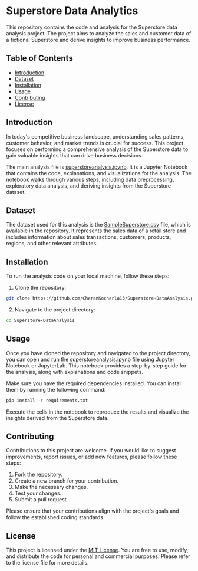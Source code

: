 # Superstore Data Analytics

This repository contains the code and analysis for the Superstore data analysis project. The project aims to analyze the sales and customer data of a fictional Superstore and derive insights to improve business performance.

## Table of Contents

- [Introduction](#introduction)
- [Dataset](#dataset)
- [Installation](#installation)
- [Usage](#usage)
- [Contributing](#contributing)
- [License](#license)

## Introduction

In today's competitive business landscape, understanding sales patterns, customer behavior, and market trends is crucial for success. This project focuses on performing a comprehensive analysis of the Superstore data to gain valuable insights that can drive business decisions.

The main analysis file is [superstoreanalysis.ipynb](superstoreanalysis.ipynb). It is a Jupyter Notebook that contains the code, explanations, and visualizations for the analysis. The notebook walks through various steps, including data preprocessing, exploratory data analysis, and deriving insights from the Superstore dataset.

## Dataset

The dataset used for this analysis is the [SampleSuperstore.csv](SampleSuperstore.csv) file, which is available in the repository. It represents the sales data of a retail store and includes information about sales transactions, customers, products, regions, and other relevant attributes.

## Installation

To run the analysis code on your local machine, follow these steps:

1. Clone the repository:

```bash
git clone https://github.com/CharanKocharla13/Superstore-DataAnalysis.git
```

2. Navigate to the project directory:

```bash
cd Superstore-DataAnalysis
```

## Usage

Once you have cloned the repository and navigated to the project directory, you can open and run the [superstoreanalysis.ipynb](superstoreanalysis.ipynb) file using Jupyter Notebook or JupyterLab. This notebook provides a step-by-step guide for the analysis, along with explanations and code snippets.

Make sure you have the required dependencies installed. You can install them by running the following command:

```bash
pip install -r requirements.txt
```

Execute the cells in the notebook to reproduce the results and visualize the insights derived from the Superstore data.

## Contributing

Contributions to this project are welcome. If you would like to suggest improvements, report issues, or add new features, please follow these steps:

1. Fork the repository.
2. Create a new branch for your contribution.
3. Make the necessary changes.
4. Test your changes.
5. Submit a pull request.

Please ensure that your contributions align with the project's goals and follow the established coding standards.

## License

This project is licensed under the [MIT License](LICENSE). You are free to use, modify, and distribute the code for personal and commercial purposes. Please refer to the license file for more details.
